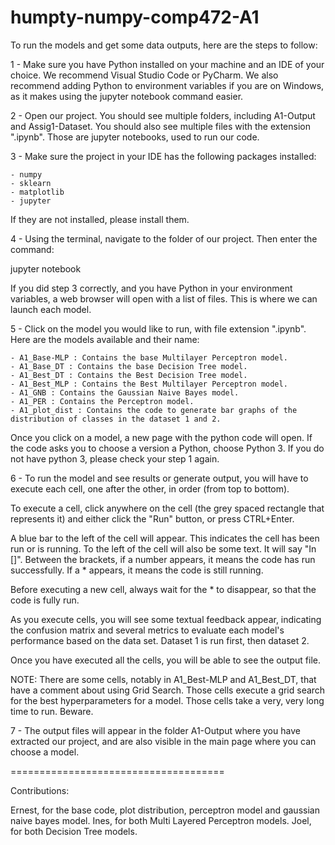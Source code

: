 # humpty-numpy-comp472-A1

To run the models and get some data outputs, here are the steps to follow:

1 - Make sure you have Python installed on your machine and an IDE of your choice.
We recommend Visual Studio Code or PyCharm.
We also recommend adding Python to environment variables if you are on Windows, as it makes
using the jupyter notebook command easier.

2 - Open our project. You should see multiple folders, including A1-Output and Assig1-Dataset. 
You should also see multiple files with the extension ".ipynb". Those are jupyter notebooks, used to run our code.

3 - Make sure the project in your IDE has the following packages installed:

	- numpy
	- sklearn
	- matplotlib
	- jupyter
	
If they are not installed, please install them.

4 - Using the terminal, navigate to the folder of our project.
Then enter the command:

jupyter notebook

If you did step 3 correctly, and you have Python in your environment variables, a web browser will open with a list of files. 
This is where we can launch each model.

5 - Click on the model you would like to run, with file extension ".ipynb". 
Here are the models available and their name:

	- A1_Base-MLP : Contains the base Multilayer Perceptron model.
	- A1_Base_DT : Contains the base Decision Tree model.
	- A1_Best_DT : Contains the Best Decision Tree model.
	- A1_Best_MLP : Contains the Best Multilayer Perceptron model.
	- A1_GNB : Contains the Gaussian Naive Bayes model.
	- A1_PER : Contains the Perceptron model.
	- A1_plot_dist : Contains the code to generate bar graphs of the distribution of classes in the dataset 1 and 2.
	
Once you click on a model, a new page with the python code will open.
If the code asks you to choose a version a Python, choose Python 3.
If you do not have python 3, please check your step 1 again.

6 - To run the model and see results or generate output, you will have
to execute each cell, one after the other, in order (from top to bottom).

To execute a cell, click anywhere on the cell (the grey spaced rectangle that represents it) and
either click the "Run" button, or press CTRL+Enter.

A blue bar to the left of the cell will appear. This indicates the cell has been run or is running.
To the left of the cell will also be some text. It will say "In []".
Between the brackets, if a number appears, it means the code has run successfully.
If a * appears, it means the code is still running.

Before executing a new cell, always wait for the * to disappear, so that the code is fully run.

As you execute cells, you will see some textual feedback appear, indicating the confusion matrix and several metrics
to evaluate each model's performance based on the data set. Dataset 1 is run first, then dataset 2.

Once you have executed all the cells, you will be able to see the output file.

NOTE: There are some cells, notably in A1_Best-MLP and A1_Best_DT, that have a comment about using Grid Search.
Those cells execute a grid search for the best hyperparameters for a model.
Those cells take a very, very long time to run. Beware.

7 - The output files will appear in the folder A1-Output where you have extracted our project, and are
also visible in the main page where you can choose a model.

=====================================

Contributions:

Ernest, for the base code, plot distribution, perceptron model and gaussian naive bayes model.
Ines, for both Multi Layered Perceptron models.
Joel, for both Decision Tree models.